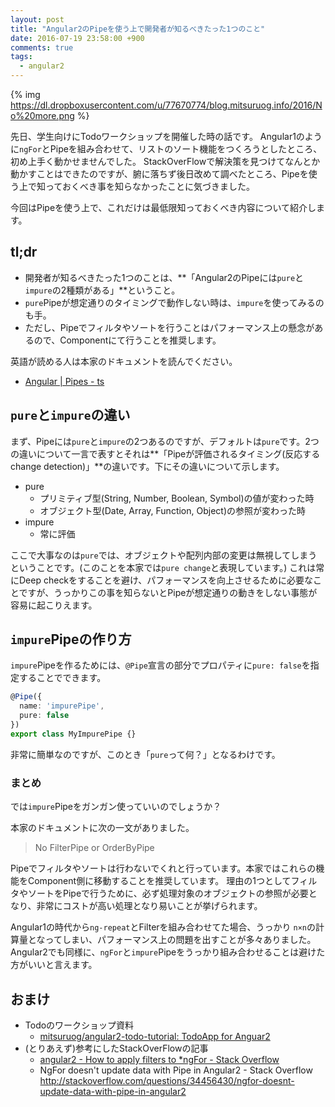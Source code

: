 ```yaml
---
layout: post
title: "Angular2のPipeを使う上で開発者が知るべきたった1つのこと"
date: 2016-07-19 23:58:00 +900
comments: true
tags:
  - angular2
---
```


{% img https://dl.dropboxusercontent.com/u/77670774/blog.mitsuruog.info/2016/No%20more.png %}

先日、学生向けにTodoワークショップを開催した時の話です。
Angular1のように`ngFor`とPipeを組み合わせて、リストのソート機能をつくろうとしたところ、初め上手く動かせませんでした。
StackOverFlowで解決策を見つけてなんとか動かすことはできたのですが、腑に落ちず後日改めて調べたところ、Pipeを使う上で知っておくべき事を知らなかったことに気づきました。

今回はPipeを使う上で、これだけは最低限知っておくべき内容について紹介します。

<!-- more -->

## tl;dr

- 開発者が知るべきたった1つのことは、**「Angular2のPipeには`pure`と`impure`の2種類がある」**ということ。
- `pure`Pipeが想定通りのタイミングで動作しない時は、`impure`を使ってみるのも手。
- ただし、Pipeでフィルタやソートを行うことはパフォーマンス上の懸念があるので、Componentにて行うことを推奨します。

英語が読める人は本家のドキュメントを読んでください。

- [Angular | Pipes - ts](https://angular.io/docs/ts/latest/guide/pipes.html)

## `pure`と`impure`の違い

まず、Pipeには`pure`と`impure`の2つあるのですが、デフォルトは`pure`です。2つの違いについて一言で表すとそれは**「Pipeが評価されるタイミング(反応するchange detection)」**の違いです。下にその違いについて示します。

 - pure
   - プリミティブ型(String, Number, Boolean, Symbol)の値が変わった時
   - オブジェクト型(Date, Array, Function, Object)の参照が変わった時
 - impure
   - 常に評価

ここで大事なのは`pure`では、オブジェクトや配列内部の変更は無視してしまうということです。(このことを本家では`pure change`と表現しています。)
これは常にDeep checkをすることを避け、パフォーマンスを向上させるために必要なことですが、うっかりこの事を知らないとPipeが想定通りの動きをしない事態が容易に起こりえます。

## `impure`Pipeの作り方

`impure`Pipeを作るためには、`@Pipe`宣言の部分でプロパティに`pure: false`を指定することでできます。

``` ts
@Pipe({
  name: 'impurePipe',
  pure: false
})
export class MyImpurePipe {}
```

非常に簡単なのですが、このとき「`pure`って何？」となるわけです。

### まとめ

では`impure`Pipeをガンガン使っていいのでしょうか？

本家のドキュメントに次の一文がありました。

> No FilterPipe or OrderByPipe

Pipeでフィルタやソートは行わないでくれと行っています。本家ではこれらの機能をComponent側に移動することを推奨しています。
理由の1つとしてフィルタやソートをPipeで行うために、必ず処理対象のオブジェクトの参照が必要となり、非常にコストが高い処理となり易いことが挙げられます。

Angular1の時代から`ng-repeat`とFilterを組み合わせてた場合、うっかり `n×n`の計算量となってしまい、パフォーマンス上の問題を出すことが多々ありました。
Angular2でも同様に、`ngFor`と`impure`Pipeをうっかり組み合わせることは避けた方がいいと言えます。

## おまけ

- Todoのワークショップ資料
  - [mitsuruog/angular2-todo-tutorial: TodoApp for Anguar2](https://github.com/mitsuruog/angular2-todo-tutorial)
- (とりあえず)参考にしたStackOverFlowの記事
  - [angular2 - How to apply filters to *ngFor - Stack Overflow](http://stackoverflow.com/questions/34164413/how-to-apply-filters-to-ngfor)
  - NgFor doesn't update data with Pipe in Angular2 - Stack Overflow http://stackoverflow.com/questions/34456430/ngfor-doesnt-update-data-with-pipe-in-angular2

